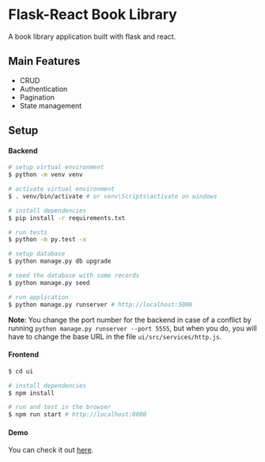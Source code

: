 # Flask-React Book Library

A book library application built with flask and react.

## Main Features

- CRUD
- Authentication
- Pagination
- State management

## Setup

#### Backend

```bash
# setup virtual environment
$ python -m venv venv

# activate virtual environment
$ . venv/bin/activate # or venv\Scripts\activate on windows

# install dependencies
$ pip install -r requirements.txt

# run tests
$ python -m py.test -x

# setup database
$ python manage.py db upgrade

# seed the database with some records
$ python manage.py seed

# run application
$ python manage.py runserver # http://localhost:5000
```

**Note**: You change the port number for the backend in case of a conflict by running `python manage.py runserver --port 5555`, but when you do, you will have to change the base URL in the file `ui/src/services/http.js`.

#### Frontend

```bash
$ cd ui

# install dependencies
$ npm install

# run and test in the browser
$ npm run start # http://localhost:8080
```

#### Demo

You can check it out [here](https://flask-react-book-library.herokuapp.com/).
